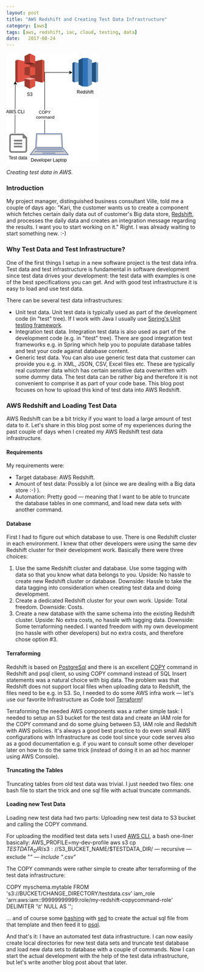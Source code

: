 ```yaml
---
layout: post
title: "AWS Redshift and Creating Test Data Infrastructure"
category: [aws]
tags: [aws, redshift, iac, cloud, testing, data]
date:	2017-08-24
---
```


![](/img/2017-08-24-aws-redshift-and-creating-test-data-infrastructure_img_1.png)

*Creating test data in AWS.*

### Introduction

My project manager, distinguished business consultant Ville, told me a couple of days ago: "Kari, the customer wants us to create a component which fetches certain daily data out of customer's Big data store, [Redshift](https://aws.amazon.com/documentation/redshift/), and processes the daily data and creates an integration message regarding the results. I want you to start working on it." Right. I was already waiting to start something new. :-)

### Why Test Data and Test Infrastructure?

One of the first things I setup in a new software project is the test data infra. Test data and test infrastructure is fundamental in software development since test data drives your development: the test data with examples is one of the best specifications you can get. And with good test infrastructure it is easy to load and use test data.

There can be several test data infrastructures:

* Unit test data. Unit test data is typically used as part of the development code (in "test" tree). If I work with Java I usually use [Spring's Unit testing framework](https://docs.spring.io/spring-framework/docs/current/spring-framework-reference/html/unit-testing.html).
* Integration test data. Integration test data is also used as part of the development code (e.g. in "itest" tree). There are good integration test frameworks e.g. in Spring which help you to populate database tables and test your code against database content.
* Generic test data. You can also use generic test data that customer can provide you e.g. in XML, JSON, CSV, Excel files etc. These are typically real customer data which has certain sensitive data overwritten with some dummy data. The test data can be rather big and therefore it is not convenient to comprise it as part of your code base. This blog post focuses on how to upload this kind of test data into AWS Redshift.
### AWS Redshift and Loading Test Data

AWS Redshift can be a bit tricky if you want to load a large amount of test data to it. Let's share in this blog post some of my experiences during the past couple of days when I created my AWS Redshift test data infrastructure.

#### Requirements

My requirements were:

* Target database: AWS Redshift.
* Amount of test data: Possibly a lot (since we are dealing with a Big data store :-) ).
* Automation: Pretty good — meaning that I want to be able to truncate the database tables in one command, and load new data sets with another command.

#### Database

First I had to figure out which database to use. There is one Redshift cluster in each environment. I knew that other developers were using the same dev Redshift cluster for their development work. Basically there were three choices:

1. Use the same Redshift cluster and database. Use some tagging with data so that you know what data belongs to you. Upside: No hassle to create new Redshift cluster or database. Downside: Hassle to take the data tagging into consideration when creating test data and doing development.
2. Create a dedicated Redshift cluster for your own work. Upside: Total freedom. Downside: Costs.
3. Create a new database with the same schema into the existing Redshift cluster. Upside: No extra costs, no hassle with tagging data. Downside: Some terraforming needed.
I wanted freedom with my own development (no hassle with other developers) but no extra costs, and therefore chose option #3.

#### Terraforming

Redshift is based on [PostgreSql](https://www.postgresql.org/) and there is an excellent [COPY](http://docs.aws.amazon.com/redshift/latest/dg/r_COPY.html) command in Redshift and psql client, so using COPY command instead of SQL Insert statements was a natural choice with big data. The problem was that Redshift does not support local files when uploading data to Redshift, the files need to be e.g. in S3. So, I needed to do some AWS infra work — let's use our favorite Infrastructure as Code tool [Terraform](https://www.terraform.io/)!

Terraforming the needed AWS components was a rather simple task: I needed to setup an S3 bucket for the test data and create an IAM role for the COPY command and do some gluing between S3, IAM role and Redshift with AWS policies. It's always a good best practice to do even small AWS configurations with Infrastructure as code tool since your code serves also as a good documentation e.g. if you want to consult some other developer later on how to do the same trick (instead of doing it in an ad hoc manner using AWS Console).

#### Truncating the Tables

Truncating tables from old test data was trivial. I just needed two files: one bash file to start the trick and one sql file with actual truncate commands.

#### Loading new Test Data

Loading new test data had two parts: Uploading new test data to S3 bucket and calling the COPY command.

For uploading the modified test data sets I used [AWS CLI](https://aws.amazon.com/cli/), a bash one-liner basically: AWS_PROFILE=my-dev-profile aws s3 cp $TESTDATA_DIR/ s3://$S3_BUCKET_NAME/$TESTDATA_DIR/ — recursive — exclude "*" — include "*.csv"

The COPY commands were rather simple to create after terraforming of the test data infrastructure:

COPY myschema.mytable FROM 's3://BUCKET/CHANGE_DIRECTORY/testdata.csv' iam_role 'arn:aws:iam::99999999999:role/my-redshift-copycommand-role' DELIMITER '\t' NULL AS '<null>';

… and of course some [bashing](https://en.wikipedia.org/wiki/Bash_%28Unix_shell%29) with [sed](https://en.wikipedia.org/wiki/Sed) to create the actual sql file from that template and then feed it to [psql](http://postgresguide.com/utilities/psql.html).

And that's it: I have an automated test data infrastructure. I can now easily create local directories for new test data sets and truncate test database and load new data sets to database with a couple of commands. Now I can start the actual development with the help of the test data infrastructure, but let's write another blog post about that later.
